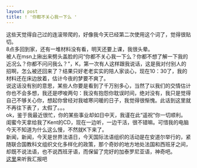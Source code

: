 ```yaml
---
layout: post
title: ! '你都不关心我一下么 '
---
```


<p>这些天觉得自己过的连滚带爬的，好像我今天已经第二次使用这个词了，觉得很贴切。<br />
8点多回到家，还有一堆材料没有看，明天还要上课，我很头晕。<br />
被人在msn上揪出来劈头盖脸的问“你都不关心我一下么？你都不想了解一下我的近况么？你都不问问我么？”，K，第一次有人这样跟我说话，这是我对付别人的招啊，怎么被还回来了？结果只好老老实实的陪人家谈心，现在10：30了，我的材料还在床边放着，估计今夜的梦要不爽了。<br />
说这话没有别的意思，某些人你要是看到了千万别多心，当然了以我们的交情估计你也不会多想，我还是啰唆两句：我没有抱怨你耽误时间，绝对没有，我只是觉得自己不够关心你，想起你曾经对我嘘寒问暖的日子，我觉得很惭愧。此话到这里就不再往下表了，太假了。。。<br />
ok，鉴于我最近很忙，你的某些事业却如日中天，我谨在此“遥祝”你一切顺利。<br />
闺蜜今天拿给我了Kent的CD，现在一边听，一边干活，很不错嘛。可惜我的电脑今天不知道为什么这么慢，不然就K下来了。<br />
新闻，新闻，今天是世界法语日，今天国际法语组织的活动是在安道尔举行的，紧随联合国教科文组织文化多样化的政策，那个奇妙的地方地处法国和西班牙之间，却既不说法语，也不说西班牙语，而保留了完好的加泰罗尼亚语，神奇吧。<br />
<a href="http://www.francaisblog.com.cn/node/552">这里</a>来听我汇报吧
</p>
